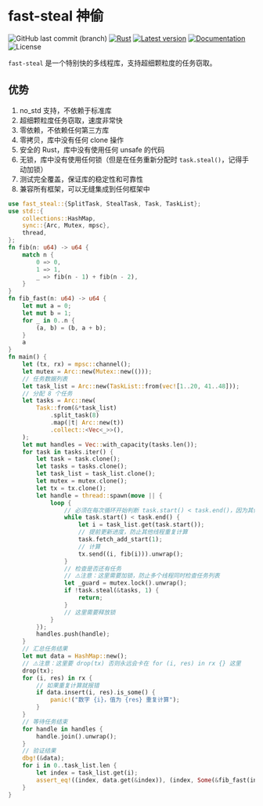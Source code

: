 # fast-steal 神偷

![GitHub last commit (branch)](https://img.shields.io/github/last-commit/share121/fast-steal/master)
[![Rust](https://github.com/share121/fast-steal/workflows/Test/badge.svg)](https://github.com/share121/fast-steal/actions)
[![Latest version](https://img.shields.io/crates/v/fast-steal.svg)](https://crates.io/crates/fast-steal)
[![Documentation](https://docs.rs/fast-steal/badge.svg)](https://docs.rs/fast-steal)
![License](https://img.shields.io/crates/l/fast-steal.svg)

`fast-steal` 是一个特别快的多线程库，支持超细颗粒度的任务窃取。

## 优势

1. no_std 支持，不依赖于标准库
2. 超细颗粒度任务窃取，速度非常快
3. 零依赖，不依赖任何第三方库
4. 零拷贝，库中没有任何 clone 操作
5. 安全的 Rust，库中没有使用任何 unsafe 的代码
6. 无锁，库中没有使用任何锁（但是在任务重新分配时 `task.steal()`，记得手动加锁）
7. 测试完全覆盖，保证库的稳定性和可靠性
8. 兼容所有框架，可以无缝集成到任何框架中

```rust
use fast_steal::{SplitTask, StealTask, Task, TaskList};
use std::{
    collections::HashMap,
    sync::{Arc, Mutex, mpsc},
    thread,
};
fn fib(n: u64) -> u64 {
    match n {
        0 => 0,
        1 => 1,
        _ => fib(n - 1) + fib(n - 2),
    }
}
fn fib_fast(n: u64) -> u64 {
    let mut a = 0;
    let mut b = 1;
    for _ in 0..n {
        (a, b) = (b, a + b);
    }
    a
}
fn main() {
    let (tx, rx) = mpsc::channel();
    let mutex = Arc::new(Mutex::new(()));
    // 任务数据列表
    let task_list = Arc::new(TaskList::from(vec![1..20, 41..48]));
    // 分配 8 个任务
    let tasks = Arc::new(
        Task::from(&*task_list)
            .split_task(8)
            .map(|t| Arc::new(t))
            .collect::<Vec<_>>(),
    );
    let mut handles = Vec::with_capacity(tasks.len());
    for task in tasks.iter() {
        let task = task.clone();
        let tasks = tasks.clone();
        let task_list = task_list.clone();
        let mutex = mutex.clone();
        let tx = tx.clone();
        let handle = thread::spawn(move || {
            loop {
                // 必须在每次循环开始判断 task.start() < task.end()，因为其他线程可能会修改 task
                while task.start() < task.end() {
                    let i = task_list.get(task.start());
                    // 提前更新进度，防止其他线程重复计算
                    task.fetch_add_start(1);
                    // 计算
                    tx.send((i, fib(i))).unwrap();
                }
                // 检查是否还有任务
                // ⚠️注意：这里需要加锁，防止多个线程同时检查任务列表
                let _guard = mutex.lock().unwrap();
                if !task.steal(&tasks, 1) {
                    return;
                }
                // 这里需要释放锁
            }
        });
        handles.push(handle);
    }
    // 汇总任务结果
    let mut data = HashMap::new();
    // ⚠️注意：这里要 drop(tx) 否则永远会卡在 for (i, res) in rx {} 这里
    drop(tx);
    for (i, res) in rx {
        // 如果重复计算就报错
        if data.insert(i, res).is_some() {
            panic!("数字 {i}，值为 {res} 重复计算");
        }
    }
    // 等待任务结束
    for handle in handles {
        handle.join().unwrap();
    }
    // 验证结果
    dbg!(&data);
    for i in 0..task_list.len {
        let index = task_list.get(i);
        assert_eq!((index, data.get(&index)), (index, Some(&fib_fast(index))));
    }
}
```
